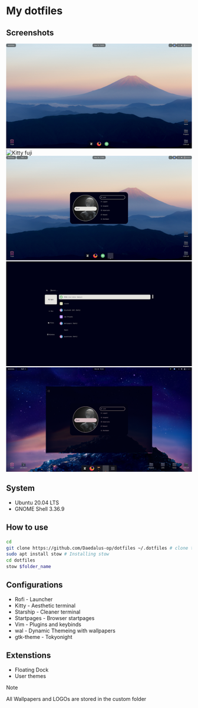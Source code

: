 # My dotfiles

## Screenshots
![Desktop fuji](preview/Desktop_fuji.png)
![Kitty fuji](preview/preview/kitty_fuji)
![Rofi fuji](preview/rofi_fuji.png)
![Launcher fuji](preview/rofi_launcher_fuji.png)
![Wall E](preview/rofi_wall_e.png)

## System
- Ubuntu 20.04 LTS
- GNOME Shell 3.36.9

## How to use
```sh
cd
git clone https://github.com/Daedalus-op/dotfiles ~/.dotfiles # clone the repo
sudo apt install stow # Installing stow
cd dotfiles
stow $folder_name
```
## Configurations
- Rofi - Launcher
- Kitty - Aesthetic terminal
- Starship - Cleaner terminal
- Startpages - Browser startpages
- Vim - Plugins and keybinds
- wal - Dynamic Themeing with wallpapers
- gtk-theme - Tokyonight

## Extenstions
- Floating Dock
- User themes

> [!Note]
> All Wallpapers and LOGOs are stored in the custom folder

